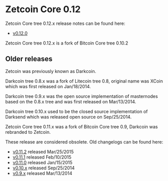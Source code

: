 Zetcoin Core 0.12
==================

Zetcoin Core tree 0.12.x release notes can be found here:
- [v0.12.0](release-notes/zetcoin/release-notes-0.12.0.md)

Zetcoin Core tree 0.12.x is a fork of Bitcoin Core tree 0.10.2



Older releases
--------------

Zetcoin was previously known as Darkcoin.

Darkcoin tree 0.8.x was a fork of Litecoin tree 0.8, original name was XCoin
which was first released on Jan/18/2014.

Darkcoin tree 0.9.x was the open source implementation of masternodes based on
the 0.8.x tree and was first released on Mar/13/2014.

Darkcoin tree 0.10.x used to be the closed source implementation of Darksend
which was released open source on Sep/25/2014.

Zetcoin Core tree 0.11.x was a fork of Bitcoin Core tree 0.9, Darkcoin was rebranded
to Zetcoin.

These release are considered obsolete. Old changelogs can be found here:

- [v0.11.2](release-notes/zetcoin/release-notes-0.11.2.md) released Mar/25/2015
- [v0.11.1](release-notes/zetcoin/release-notes-0.11.1.md) released Feb/10/2015
- [v0.11.0](release-notes/zetcoin/release-notes-0.11.0.md) released Jan/15/2015
- [v0.10.x](release-notes/zetcoin/release-notes-0.10.0.md) released Sep/25/2014
- [v0.9.x](release-notes/zetcoin/release-notes-0.9.0.md) released Mar/13/2014
